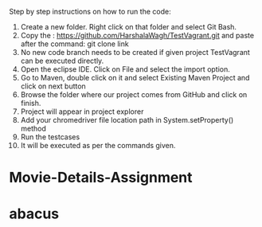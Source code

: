 Step by step instructions on how to run the code:
1. Create a new folder. Right click on that folder and select Git Bash.
2. Copy the : https://github.com/HarshalaWagh/TestVagrant.git and paste after the command: git clone link
3. No new code branch needs to be created if given project TestVagrant can be executed directly.
4. Open the eclipse IDE. Click on File and select the import option.
5. Go to Maven, double click on it and select Existing Maven Project and click on next button
6. Browse the folder where our project comes from GitHub and click on finish.
7. Project will appear in project explorer
8. Add your chromedriver file location path in System.setProperty() method
9. Run the testcases
10. It will be executed as per the commands given.
# Movie-Details-Assignment
# abacus
